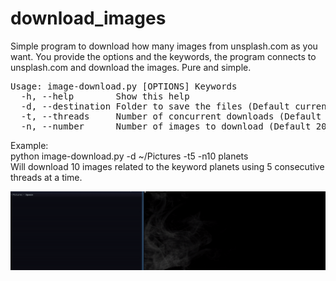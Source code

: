 # download_images
Simple program to download how many images from unsplash.com as you want. You provide the options and the keywords, the program connects to unsplash.com and download the images. Pure and simple.
<pre>
Usage: image-download.py [OPTIONS] Keywords
  -h, --help        Show this help
  -d, --destination Folder to save the files (Default current dir)
  -t, --threads     Number of concurrent downloads (Default ThreadPoolExecutor default)
  -n, --number      Number of images to download (Default 20)
</pre>
  Example:<br>
  python image-download.py -d ~/Pictures -t5 -n10 planets<br>
  Will download 10 images related to the keyword planets using 5 consecutive threads at a time.
  
  <img src="https://github.com/adriano-pinaffo/download_images/blob/master/readme-files/download-images.gif"></img>
